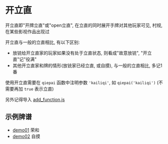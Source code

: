 # 开立直

开立直即"开牌立直"或"open立直", 在立直的同时展开手牌对其他玩家可见, 村规, 在某些影视作品出现过

开立直与一般的立直相比, 有以下区别:

- 放铳给开立直家的玩家如果没有处于立直状态, 则看成"故意放铳", "开立直"记"役满"
- 其他开立直家和牌的情形(放铳家已经立直, 或自摸), 与一般的立直相比, 多记1番

使用开立直需要在 `qiepai` 函数中注明参数 `'kailiqi'`, 如 `qiepai('kailiqi')` (不需要再加 `true` 表示立直)

另外记得导入 [add_function.js](../../../add_function.js)

## 示例牌谱

- [demo01](demo01.js) 荣和
- [demo02](demo02.js) 自摸
